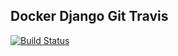 ## Docker Django Git Travis

[![Build Status](https://travis-ci.com/LukaszMalucha/docker-django.svg?branch=master)](https://travis-ci.com/LukaszMalucha/docker-django)




